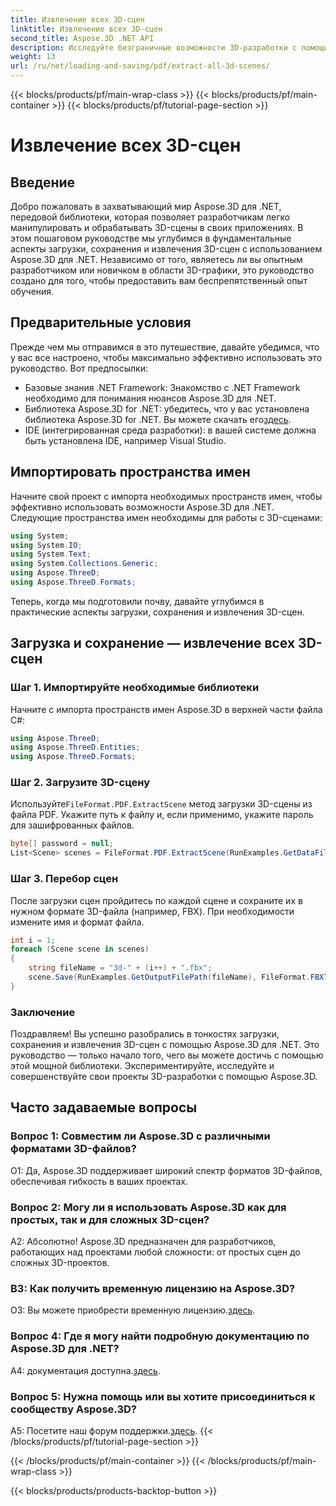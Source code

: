 ```yaml
---
title: Извлечение всех 3D-сцен
linktitle: Извлечение всех 3D-сцен
second_title: Aspose.3D .NET API
description: Исследуйте безграничные возможности 3D-разработки с помощью Aspose.3D для .NET. Загружайте, сохраняйте и извлекайте сцены без особых усилий.
weight: 13
url: /ru/net/loading-and-saving/pdf/extract-all-3d-scenes/
---
```


{{< blocks/products/pf/main-wrap-class >}}
{{< blocks/products/pf/main-container >}}
{{< blocks/products/pf/tutorial-page-section >}}

# Извлечение всех 3D-сцен

## Введение

Добро пожаловать в захватывающий мир Aspose.3D для .NET, передовой библиотеки, которая позволяет разработчикам легко манипулировать и обрабатывать 3D-сцены в своих приложениях. В этом пошаговом руководстве мы углубимся в фундаментальные аспекты загрузки, сохранения и извлечения 3D-сцен с использованием Aspose.3D для .NET. Независимо от того, являетесь ли вы опытным разработчиком или новичком в области 3D-графики, это руководство создано для того, чтобы предоставить вам беспрепятственный опыт обучения.

## Предварительные условия

Прежде чем мы отправимся в это путешествие, давайте убедимся, что у вас все настроено, чтобы максимально эффективно использовать это руководство. Вот предпосылки:

- Базовые знания .NET Framework: Знакомство с .NET Framework необходимо для понимания нюансов Aspose.3D для .NET.
-  Библиотека Aspose.3D for .NET: убедитесь, что у вас установлена библиотека Aspose.3D for .NET. Вы можете скачать его[здесь](https://releases.aspose.com/3d/net/).
- IDE (интегрированная среда разработки): в вашей системе должна быть установлена IDE, например Visual Studio.

## Импортировать пространства имен

Начните свой проект с импорта необходимых пространств имен, чтобы эффективно использовать возможности Aspose.3D для .NET. Следующие пространства имен необходимы для работы с 3D-сценами:

```csharp
using System;
using System.IO;
using System.Text;
using System.Collections.Generic;
using Aspose.ThreeD;
using Aspose.ThreeD.Formats;
```

Теперь, когда мы подготовили почву, давайте углубимся в практические аспекты загрузки, сохранения и извлечения 3D-сцен.

## Загрузка и сохранение — извлечение всех 3D-сцен

### Шаг 1. Импортируйте необходимые библиотеки

Начните с импорта пространств имен Aspose.3D в верхней части файла C#:

```csharp
using Aspose.ThreeD;
using Aspose.ThreeD.Entities;
using Aspose.ThreeD.Formats;
```

### Шаг 2. Загрузите 3D-сцену

 Используйте`FileFormat.PDF.ExtractScene` метод загрузки 3D-сцены из файла PDF. Укажите путь к файлу и, если применимо, укажите пароль для зашифрованных файлов.

```csharp
byte[] password = null;
List<Scene> scenes = FileFormat.PDF.ExtractScene(RunExamples.GetDataFilePath("House_Design.pdf"), password);
```

### Шаг 3. Перебор сцен

После загрузки сцен пройдитесь по каждой сцене и сохраните их в нужном формате 3D-файла (например, FBX). При необходимости измените имя и формат файла.

```csharp
int i = 1;
foreach (Scene scene in scenes)
{
    string fileName = "3d-" + (i++) + ".fbx";
    scene.Save(RunExamples.GetOutputFilePath(fileName), FileFormat.FBX7400ASCII);
}
```

### Заключение

Поздравляем! Вы успешно разобрались в тонкостях загрузки, сохранения и извлечения 3D-сцен с помощью Aspose.3D для .NET. Это руководство — только начало того, чего вы можете достичь с помощью этой мощной библиотеки. Экспериментируйте, исследуйте и совершенствуйте свои проекты 3D-разработки с помощью Aspose.3D.

## Часто задаваемые вопросы

### Вопрос 1: Совместим ли Aspose.3D с различными форматами 3D-файлов?

О1: Да, Aspose.3D поддерживает широкий спектр форматов 3D-файлов, обеспечивая гибкость в ваших проектах.

### Вопрос 2: Могу ли я использовать Aspose.3D как для простых, так и для сложных 3D-сцен?

А2: Абсолютно! Aspose.3D предназначен для разработчиков, работающих над проектами любой сложности: от простых сцен до сложных 3D-проектов.

### В3: Как получить временную лицензию на Aspose.3D?

 О3: Вы можете приобрести временную лицензию.[здесь](https://purchase.aspose.com/temporary-license/).

### Вопрос 4: Где я могу найти подробную документацию по Aspose.3D для .NET?

 A4: документация доступна.[здесь](https://reference.aspose.com/3d/net/).

### Вопрос 5: Нужна помощь или вы хотите присоединиться к сообществу Aspose.3D?

 A5: Посетите наш форум поддержки.[здесь](https://forum.aspose.com/c/3d/18).
{{< /blocks/products/pf/tutorial-page-section >}}

{{< /blocks/products/pf/main-container >}}
{{< /blocks/products/pf/main-wrap-class >}}

{{< blocks/products/products-backtop-button >}}
